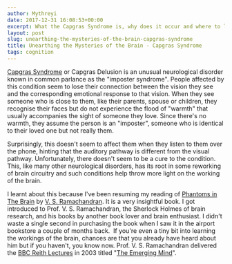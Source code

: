```yaml
---
author: Mythreyi
date: 2017-12-31 16:08:53+00:00
excerpt: What the Capgras Syndrome is, why does it occur and where to learn more about this and many other intricacies of the brain.
layout: post
slug: unearthing-the-mysteries-of-the-brain-capgras-syndrome
title: Unearthing the Mysteries of the Brain - Capgras Syndrome
tags: cognition
---
```


[Capgras Syndrome](https://en.wikipedia.org/wiki/Capgras_delusion) or Capgras Delusion is an unusual neurological disorder known in common parlance as the "imposter syndrome". People affected by this condition seem to lose their connection between the vision they see and the corresponding emotional response to that vision. When they see someone who is close to them, like their parents, spouse or children, they recognise their faces but do not experience the flood of "warmth" that usually accompanies the sight of someone they love. Since there's no warmth, they assume the person is an "imposter", someone who is identical to their loved one but not really them.

Surprisingly, this doesn't seem to affect them when they listen to them over the phone, hinting that the auditory pathway is different from the visual pathway. Unfortunately, there doesn't seem to be a cure to the condition. This, like many other neurological disorders, has its root in some reworking of brain circuitry and such conditions help throw more light on the working of the brain.

I learnt about this because I've been resuming my reading of [Phantoms in The Brain](https://en.wikipedia.org/wiki/Phantoms_in_the_Brain) by [V. S. Ramachandran](https://en.wikipedia.org/wiki/Vilayanur_S._Ramachandran). It is a very insightful book. I got introduced to Prof. V. S. Ramachandran, the Sherlock Holmes of brain research, and his books by another book lover and brain enthusiast. I didn't waste a single second in purchasing the book when I saw it in the airport bookstore a couple of months back.  If you're even a tiny bit into learning the workings of the brain, chances are that you already have heard about him but if you haven't, you know now. Prof. V. S. Ramachandran delivered the [BBC Reith Lectures](https://en.wikipedia.org/wiki/Reith_Lectures) in 2003 titled "[The Emerging Mind](http://www.bbc.co.uk/radio4/reith2003/)".